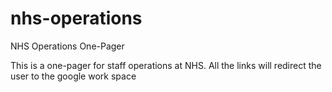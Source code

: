 # nhs-operations
NHS Operations One-Pager

This is a one-pager for staff operations at NHS. 
All the links will redirect the user to the google work space
